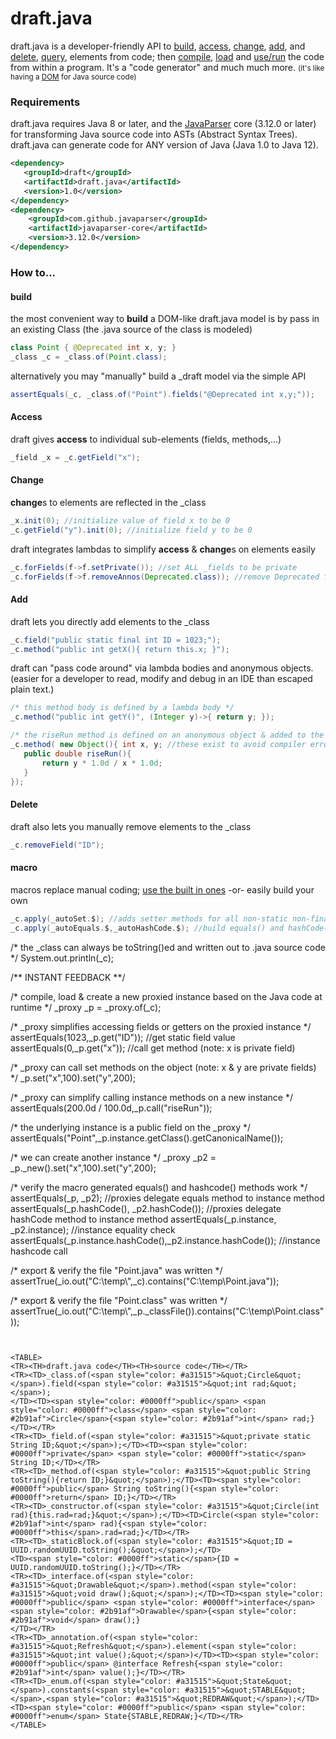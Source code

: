 # draft.java
<P>draft.java is a developer-friendly API to <A HREF="#build">build</A>, <A HREF="#access">access</A>, <A HREF="#change">change</A>, <A HREF="#add">add</A>, and <A HREF="#delete">delete</A>, <A HREF="#query">query</A>, elements from code; then <A HREF="#compile">compile</A>, <A HREF="#load">load</A> and <A HREF="#use">use/run</A> the code from within a program. It's a "code generator" and much much more.  <SMALL>(it's like having a <A HREF=https://www.w3.org/TR/DOM-Level-1/introduction.html">DOM</A> for Java source code)</SMALL>

<H3>Requirements</H3>
draft.java requires Java 8 or later, and the <A HREF="http://javaparser.org/">JavaParser</A> core (3.12.0 or later) for transforming Java source code into ASTs (Abstract Syntax Trees). draft.java can generate code for ANY version of Java (Java 1.0 to Java 12).  

```xml
<dependency>
   <groupId>draft</groupId>
   <artifactId>draft.java</artifactId>
   <version>1.0</version>   
</dependency>
<dependency>
    <groupId>com.github.javaparser</groupId>
    <artifactId>javaparser-core</artifactId>
    <version>3.12.0</version>
</dependency>
```          

<H3>How to...</H3>

<H4><A name="build">build</A></H3>
<P>the most convenient way to <B>build</B> a DOM-like draft.java model is by pass in an 
  existing Class (the .java source of the class is modeled)</A></P>

```java
class Point { @Deprecated int x, y; }
_class _c = _class.of(Point.class);
```

<P>alternatively you may "manually" build a _draft model via the simple API</P>

```java  
assertEquals(_c, _class.of("Point").fields("@Deprecated int x,y;"));
```

<H4><A name="access">Access</A></H4>
<A name="access">draft gives <B>access</B> to individual sub-elements (fields, methods,...)</A>

```java
_field _x = _c.getField("x");
```  

<H4><A name="change">Change</A></H4>
<B>change</B>s to elements are reflected in the _class</A>

```java  
_x.init(0); //initialize value of field x to be 0
_c.getField("y").init(0); //initialize field y to be 0
```

draft integrates lambdas to simplify <B>access</B> & <B>change</B>s on elements easily

```java  
_c.forFields(f->f.setPrivate()); //set ALL _fields to be private
_c.forFields(f->f.removeAnnos(Deprecated.class)); //remove Deprecated from ALL fields
```

<H4><A name="add">Add</H4>
draft lets you directly add elements to the _class</A>

```java  
_c.field("public static final int ID = 1023;");
_c.method("public int getX(){ return this.x; }");
```

draft can "pass code around" via lambda bodies and anonymous objects. 
(easier for a developer to read, modify and debug in an IDE than escaped plain text.)

```java
/* this method body is defined by a lambda body */
_c.method("public int getY()", (Integer y)->{ return y; });

/* the riseRun method is defined on an anonymous object & added to the _class */
_c.method( new Object(){ int x, y; //these exist to avoid compiler errors
   public double riseRun(){
       return y * 1.0d / x * 1.0d;
   }
});
```

<H4><A name="delete">Delete</H4>
draft also lets you manually remove elements to the _class</A>

```java
_c.removeField("ID");
```

<H4>macro</H4>
macros replace manual coding; <A HREF="https://github.com/edefazio/draft.java/tree/master/src/main/java/draft/java/macro">use the built in ones</A> -or- easily build your own

```java
_c.apply(_autoSet.$); //adds setter methods for all non-static non-final fields (setX(), setY())
_c.apply(_autoEquals.$,_autoHashCode.$); //build equals() and hashCode() methods
```

/* the _class can always be toString()ed and written out to .java source code */
System.out.println(_c);

/** INSTANT FEEDBACK **/

/* compile, load & create a new proxied instance based on the Java code at runtime */
_proxy _p = _proxy.of(_c);

/* _proxy simplifies accessing fields or getters on the proxied instance */
assertEquals(1023,_p.get("ID")); //get static field value
assertEquals(0,_p.get("x")); //call get method (note: x is private field)

/* _proxy can call set methods on the object (note: x & y are private fields) */
_p.set("x",100).set("y",200);

/* _proxy can simplify calling instance methods on a new instance */
assertEquals(200.0d / 100.0d,_p.call("riseRun"));

/* the underlying instance is a public field on the _proxy */
assertEquals("Point",_p.instance.getClass().getCanonicalName());

/* we can create another instance */
_proxy _p2 = _p._new().set("x",100).set("y",200);

/* verify the macro generated equals() and hashcode() methods work */
assertEquals(_p, _p2); //proxies delegate equals method to instance method
assertEquals(_p.hashCode(), _p2.hashCode()); //proxies delegate hashCode method to instance method
assertEquals(_p.instance, _p2.instance); //instance equality check
assertEquals(_p.instance.hashCode(),_p2.instance.hashCode()); //instance hashcode call

/* export & verify the file "Point.java" was written */
assertTrue(_io.out("C:\\temp\\",_c).contains("C:\\temp\\Point.java"));

/* export & verify the file "Point.class" was written */
assertTrue(_io.out("C:\\temp\\",_p._classFile()).contains("C:\\temp\\Point.class"));
```


<TABLE>
<TR><TH>draft.java code</TH><TH>source code</TH></TR>
<TR><TD>_class.of(<span style="color: #a31515">&quot;Circle&quot;</span>).field(<span style="color: #a31515">&quot;int rad;&quot;</span>);
</TD><TD><span style="color: #0000ff">public</span> <span style="color: #0000ff">class</span> <span style="color: #2b91af">Circle</span>{<span style="color: #2b91af">int</span> rad;}
</TD></TR>     
<TR><TD>_field.of(<span style="color: #a31515">&quot;private static String ID;&quot;</span>);</TD><TD><span style="color: #0000ff">private</span> <span style="color: #0000ff">static</span> String ID;</TD></TR> 
<TR><TD>_method.of(<span style="color: #a31515">&quot;public String toString(){return ID;}&quot;</span>);</TD><TD><span style="color: #0000ff">public</span> String toString(){<span style="color: #0000ff">return</span> ID;}</TD></TR>
<TR><TD>_constructor.of(<span style="color: #a31515">&quot;Circle(int rad){this.rad=rad;}&quot;</span>);</TD><TD>Circle(<span style="color: #2b91af">int</span> rad){<span style="color: #0000ff">this</span>.rad=rad;}</TD></TR>                            
<TR><TD>_staticBlock.of(<span style="color: #a31515">&quot;ID = UUID.randomUUID.toString();&quot;</span>);</TD>
<TD><span style="color: #0000ff">static</span>{ID = UUID.randomUUID.toString();}</TD></TR>
<TR><TD>_interface.of(<span style="color: #a31515">&quot;Drawable&quot;</span>).method(<span style="color: #a31515">&quot;void draw();&quot;</span>);</TD><TD><span style="color: #0000ff">public</span> <span style="color: #0000ff">interface</span> <span style="color: #2b91af">Drawable</span>{<span style="color: #2b91af">void</span> draw();}
</TD></TR>           
<TR><TD>_annotation.of(<span style="color: #a31515">&quot;Refresh&quot;</span>).element(<span style="color: #a31515">&quot;int value();&quot;</span>)</TD><TD><span style="color: #0000ff">public</span> @interface Refresh{<span style="color: #2b91af">int</span> value();}</TD></TR>
<TR><TD>_enum.of(<span style="color: #a31515">&quot;State&quot;</span>).constants(<span style="color: #a31515">&quot;STABLE&quot;</span>,<span style="color: #a31515">&quot;REDRAW&quot;</span>);</TD><TD><span style="color: #0000ff">public</span> <span style="color: #0000ff">enum</span> State{STABLE,REDRAW;}</TD></TR>
</TABLE>
